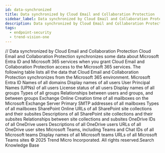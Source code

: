 ```yaml
---
id: data-synchronized
title: Data synchronized by Cloud Email and Collaboration Protection
sidebar_label: Data synchronized by Cloud Email and Collaboration Protection
description: Data synchronized by Cloud Email and Collaboration Protection
tags:
  - endpoint-security
  - trend-vision-one
---
```


/*<![CDATA[*/ $('#title').html($('meta[name=map-description]').attr('content')); /*]]>*/ Data synchronized by Cloud Email and Collaboration Protection Cloud Email and Collaboration Protection synchronizes some data about Microsoft Entra ID and Microsoft 365 services when you grant Cloud Email and Collaboration Protection access to the Microsoft 365 services. The following table lists all the data that Cloud Email and Collaboration Protection synchronizes from the Microsoft 365 environment. Microsoft Entra ID Names of all domains Display names of all users User Principal Names (UPNs) of all users License status of all users Display names of all groups Types of all groups Relationships between users and groups, and between groups Exchange Online Creation time of all mailboxes on the Microsoft Exchange Server Primary SMTP addresses of all mailboxes Types of all mailboxes SharePoint Online URLs of all SharePoint site collections and their subsites Descriptions of all SharePoint site collections and their subsites Relationships between site collections and subsites OneDrive IDs of all OneDrive users Descriptions of all OneDrive users URLs of all OneDrive user sites Microsoft Teams, including Teams and Chat IDs of all Microsoft teams Display names of all Microsoft teams URLs of all Microsoft Teams sites © 2025 Trend Micro Incorporated. All rights reserved.Search Knowledge Base